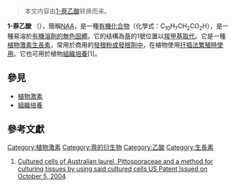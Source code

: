 > 本文内容由[1-萘乙酸](https://zh.wikipedia.org/wiki/1-萘乙酸)转换而来。


**1-萘乙酸** （），簡稱[NAA](https://zh.wikipedia.org/wiki/NAA "wikilink")，是一種[有機化合物](https://zh.wikipedia.org/wiki/有機化合物 "wikilink")（化學式：C<sub>10</sub>H<sub>7</sub>CH<sub>2</sub>CO<sub>2</sub>H），是一種易溶於[有機溶劑的無色固體](https://zh.wikipedia.org/wiki/有機溶劑 "wikilink")。它的结構為[萘](../Page/萘.md "wikilink")的1號位置以[羧甲基取代](https://zh.wikipedia.org/wiki/羧甲基 "wikilink")。它是一種[植物](../Page/植物.md "wikilink")[激素](../Page/激素.md "wikilink")[生長素](../Page/生長素.md "wikilink")，常用於商用的[發根粉或發根劑中](https://zh.wikipedia.org/wiki/發根粉 "wikilink")，在植物使用[扦插法繁殖時使用](https://zh.wikipedia.org/wiki/扦插法 "wikilink")。它也可用於植物[組織培養](https://zh.wikipedia.org/wiki/組織培養 "wikilink")\[1\]。

## 參見

  - [植物激素](../Page/植物激素.md "wikilink")
  - [組織培養](https://zh.wikipedia.org/wiki/組織培養 "wikilink")

## 參考文獻

[Category:植物激素](https://zh.wikipedia.org/wiki/Category:植物激素 "wikilink") [Category:萘的衍生物](https://zh.wikipedia.org/wiki/Category:萘的衍生物 "wikilink") [Category:乙酸](https://zh.wikipedia.org/wiki/Category:乙酸 "wikilink") [Category:生長素](https://zh.wikipedia.org/wiki/Category:生長素 "wikilink")

1.  [Cultured cells of Australian laurel, Pittosporaceae and a method for culturing tissues by using said cultured cells US Patent Issued on October 5, 2004](http://www.patentstorm.us/patents/6800482-description.html)